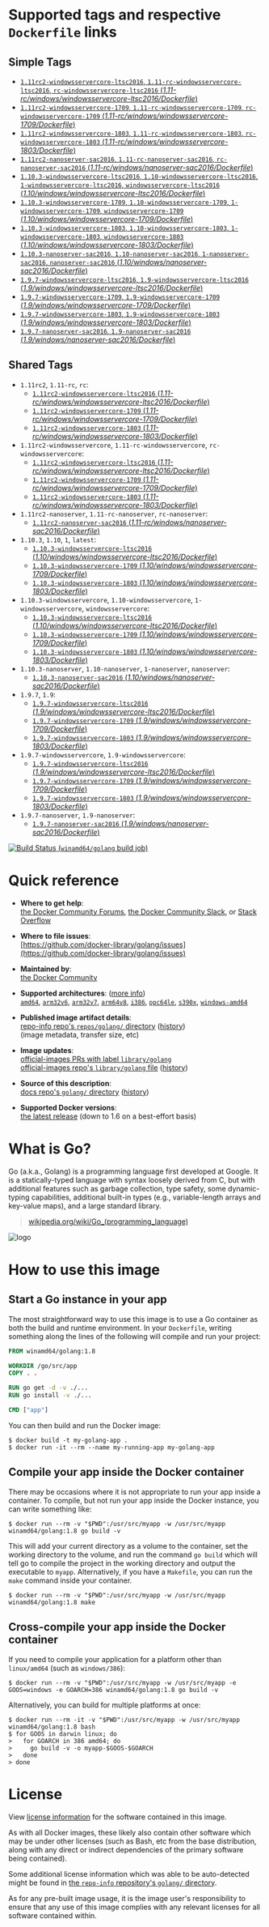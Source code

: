 <!--

********************************************************************************

WARNING:

    DO NOT EDIT "golang/README.md"

    IT IS AUTO-GENERATED

    (from the other files in "golang/" combined with a set of templates)

********************************************************************************

-->

# Supported tags and respective `Dockerfile` links

## Simple Tags

-	[`1.11rc2-windowsservercore-ltsc2016`, `1.11-rc-windowsservercore-ltsc2016`, `rc-windowsservercore-ltsc2016` (*1.11-rc/windows/windowsservercore-ltsc2016/Dockerfile*)](https://github.com/docker-library/golang/blob/870d14b02b4c226eb57beb5f44e1b22c12121641/1.11-rc/windows/windowsservercore-ltsc2016/Dockerfile)
-	[`1.11rc2-windowsservercore-1709`, `1.11-rc-windowsservercore-1709`, `rc-windowsservercore-1709` (*1.11-rc/windows/windowsservercore-1709/Dockerfile*)](https://github.com/docker-library/golang/blob/870d14b02b4c226eb57beb5f44e1b22c12121641/1.11-rc/windows/windowsservercore-1709/Dockerfile)
-	[`1.11rc2-windowsservercore-1803`, `1.11-rc-windowsservercore-1803`, `rc-windowsservercore-1803` (*1.11-rc/windows/windowsservercore-1803/Dockerfile*)](https://github.com/docker-library/golang/blob/870d14b02b4c226eb57beb5f44e1b22c12121641/1.11-rc/windows/windowsservercore-1803/Dockerfile)
-	[`1.11rc2-nanoserver-sac2016`, `1.11-rc-nanoserver-sac2016`, `rc-nanoserver-sac2016` (*1.11-rc/windows/nanoserver-sac2016/Dockerfile*)](https://github.com/docker-library/golang/blob/870d14b02b4c226eb57beb5f44e1b22c12121641/1.11-rc/windows/nanoserver-sac2016/Dockerfile)
-	[`1.10.3-windowsservercore-ltsc2016`, `1.10-windowsservercore-ltsc2016`, `1-windowsservercore-ltsc2016`, `windowsservercore-ltsc2016` (*1.10/windows/windowsservercore-ltsc2016/Dockerfile*)](https://github.com/docker-library/golang/blob/fa0223eaa427188e0c70025f557d515129a9973f/1.10/windows/windowsservercore-ltsc2016/Dockerfile)
-	[`1.10.3-windowsservercore-1709`, `1.10-windowsservercore-1709`, `1-windowsservercore-1709`, `windowsservercore-1709` (*1.10/windows/windowsservercore-1709/Dockerfile*)](https://github.com/docker-library/golang/blob/fa0223eaa427188e0c70025f557d515129a9973f/1.10/windows/windowsservercore-1709/Dockerfile)
-	[`1.10.3-windowsservercore-1803`, `1.10-windowsservercore-1803`, `1-windowsservercore-1803`, `windowsservercore-1803` (*1.10/windows/windowsservercore-1803/Dockerfile*)](https://github.com/docker-library/golang/blob/e6528749f50809c858c6b9bad86be8541de6368e/1.10/windows/windowsservercore-1803/Dockerfile)
-	[`1.10.3-nanoserver-sac2016`, `1.10-nanoserver-sac2016`, `1-nanoserver-sac2016`, `nanoserver-sac2016` (*1.10/windows/nanoserver-sac2016/Dockerfile*)](https://github.com/docker-library/golang/blob/fa0223eaa427188e0c70025f557d515129a9973f/1.10/windows/nanoserver-sac2016/Dockerfile)
-	[`1.9.7-windowsservercore-ltsc2016`, `1.9-windowsservercore-ltsc2016` (*1.9/windows/windowsservercore-ltsc2016/Dockerfile*)](https://github.com/docker-library/golang/blob/4e30a6bb9f410004a8ecd2336e589f441b7398ec/1.9/windows/windowsservercore-ltsc2016/Dockerfile)
-	[`1.9.7-windowsservercore-1709`, `1.9-windowsservercore-1709` (*1.9/windows/windowsservercore-1709/Dockerfile*)](https://github.com/docker-library/golang/blob/4e30a6bb9f410004a8ecd2336e589f441b7398ec/1.9/windows/windowsservercore-1709/Dockerfile)
-	[`1.9.7-windowsservercore-1803`, `1.9-windowsservercore-1803` (*1.9/windows/windowsservercore-1803/Dockerfile*)](https://github.com/docker-library/golang/blob/e6528749f50809c858c6b9bad86be8541de6368e/1.9/windows/windowsservercore-1803/Dockerfile)
-	[`1.9.7-nanoserver-sac2016`, `1.9-nanoserver-sac2016` (*1.9/windows/nanoserver-sac2016/Dockerfile*)](https://github.com/docker-library/golang/blob/4e30a6bb9f410004a8ecd2336e589f441b7398ec/1.9/windows/nanoserver-sac2016/Dockerfile)

## Shared Tags

-	`1.11rc2`, `1.11-rc`, `rc`:
	-	[`1.11rc2-windowsservercore-ltsc2016` (*1.11-rc/windows/windowsservercore-ltsc2016/Dockerfile*)](https://github.com/docker-library/golang/blob/870d14b02b4c226eb57beb5f44e1b22c12121641/1.11-rc/windows/windowsservercore-ltsc2016/Dockerfile)
	-	[`1.11rc2-windowsservercore-1709` (*1.11-rc/windows/windowsservercore-1709/Dockerfile*)](https://github.com/docker-library/golang/blob/870d14b02b4c226eb57beb5f44e1b22c12121641/1.11-rc/windows/windowsservercore-1709/Dockerfile)
	-	[`1.11rc2-windowsservercore-1803` (*1.11-rc/windows/windowsservercore-1803/Dockerfile*)](https://github.com/docker-library/golang/blob/870d14b02b4c226eb57beb5f44e1b22c12121641/1.11-rc/windows/windowsservercore-1803/Dockerfile)
-	`1.11rc2-windowsservercore`, `1.11-rc-windowsservercore`, `rc-windowsservercore`:
	-	[`1.11rc2-windowsservercore-ltsc2016` (*1.11-rc/windows/windowsservercore-ltsc2016/Dockerfile*)](https://github.com/docker-library/golang/blob/870d14b02b4c226eb57beb5f44e1b22c12121641/1.11-rc/windows/windowsservercore-ltsc2016/Dockerfile)
	-	[`1.11rc2-windowsservercore-1709` (*1.11-rc/windows/windowsservercore-1709/Dockerfile*)](https://github.com/docker-library/golang/blob/870d14b02b4c226eb57beb5f44e1b22c12121641/1.11-rc/windows/windowsservercore-1709/Dockerfile)
	-	[`1.11rc2-windowsservercore-1803` (*1.11-rc/windows/windowsservercore-1803/Dockerfile*)](https://github.com/docker-library/golang/blob/870d14b02b4c226eb57beb5f44e1b22c12121641/1.11-rc/windows/windowsservercore-1803/Dockerfile)
-	`1.11rc2-nanoserver`, `1.11-rc-nanoserver`, `rc-nanoserver`:
	-	[`1.11rc2-nanoserver-sac2016` (*1.11-rc/windows/nanoserver-sac2016/Dockerfile*)](https://github.com/docker-library/golang/blob/870d14b02b4c226eb57beb5f44e1b22c12121641/1.11-rc/windows/nanoserver-sac2016/Dockerfile)
-	`1.10.3`, `1.10`, `1`, `latest`:
	-	[`1.10.3-windowsservercore-ltsc2016` (*1.10/windows/windowsservercore-ltsc2016/Dockerfile*)](https://github.com/docker-library/golang/blob/fa0223eaa427188e0c70025f557d515129a9973f/1.10/windows/windowsservercore-ltsc2016/Dockerfile)
	-	[`1.10.3-windowsservercore-1709` (*1.10/windows/windowsservercore-1709/Dockerfile*)](https://github.com/docker-library/golang/blob/fa0223eaa427188e0c70025f557d515129a9973f/1.10/windows/windowsservercore-1709/Dockerfile)
	-	[`1.10.3-windowsservercore-1803` (*1.10/windows/windowsservercore-1803/Dockerfile*)](https://github.com/docker-library/golang/blob/e6528749f50809c858c6b9bad86be8541de6368e/1.10/windows/windowsservercore-1803/Dockerfile)
-	`1.10.3-windowsservercore`, `1.10-windowsservercore`, `1-windowsservercore`, `windowsservercore`:
	-	[`1.10.3-windowsservercore-ltsc2016` (*1.10/windows/windowsservercore-ltsc2016/Dockerfile*)](https://github.com/docker-library/golang/blob/fa0223eaa427188e0c70025f557d515129a9973f/1.10/windows/windowsservercore-ltsc2016/Dockerfile)
	-	[`1.10.3-windowsservercore-1709` (*1.10/windows/windowsservercore-1709/Dockerfile*)](https://github.com/docker-library/golang/blob/fa0223eaa427188e0c70025f557d515129a9973f/1.10/windows/windowsservercore-1709/Dockerfile)
	-	[`1.10.3-windowsservercore-1803` (*1.10/windows/windowsservercore-1803/Dockerfile*)](https://github.com/docker-library/golang/blob/e6528749f50809c858c6b9bad86be8541de6368e/1.10/windows/windowsservercore-1803/Dockerfile)
-	`1.10.3-nanoserver`, `1.10-nanoserver`, `1-nanoserver`, `nanoserver`:
	-	[`1.10.3-nanoserver-sac2016` (*1.10/windows/nanoserver-sac2016/Dockerfile*)](https://github.com/docker-library/golang/blob/fa0223eaa427188e0c70025f557d515129a9973f/1.10/windows/nanoserver-sac2016/Dockerfile)
-	`1.9.7`, `1.9`:
	-	[`1.9.7-windowsservercore-ltsc2016` (*1.9/windows/windowsservercore-ltsc2016/Dockerfile*)](https://github.com/docker-library/golang/blob/4e30a6bb9f410004a8ecd2336e589f441b7398ec/1.9/windows/windowsservercore-ltsc2016/Dockerfile)
	-	[`1.9.7-windowsservercore-1709` (*1.9/windows/windowsservercore-1709/Dockerfile*)](https://github.com/docker-library/golang/blob/4e30a6bb9f410004a8ecd2336e589f441b7398ec/1.9/windows/windowsservercore-1709/Dockerfile)
	-	[`1.9.7-windowsservercore-1803` (*1.9/windows/windowsservercore-1803/Dockerfile*)](https://github.com/docker-library/golang/blob/e6528749f50809c858c6b9bad86be8541de6368e/1.9/windows/windowsservercore-1803/Dockerfile)
-	`1.9.7-windowsservercore`, `1.9-windowsservercore`:
	-	[`1.9.7-windowsservercore-ltsc2016` (*1.9/windows/windowsservercore-ltsc2016/Dockerfile*)](https://github.com/docker-library/golang/blob/4e30a6bb9f410004a8ecd2336e589f441b7398ec/1.9/windows/windowsservercore-ltsc2016/Dockerfile)
	-	[`1.9.7-windowsservercore-1709` (*1.9/windows/windowsservercore-1709/Dockerfile*)](https://github.com/docker-library/golang/blob/4e30a6bb9f410004a8ecd2336e589f441b7398ec/1.9/windows/windowsservercore-1709/Dockerfile)
	-	[`1.9.7-windowsservercore-1803` (*1.9/windows/windowsservercore-1803/Dockerfile*)](https://github.com/docker-library/golang/blob/e6528749f50809c858c6b9bad86be8541de6368e/1.9/windows/windowsservercore-1803/Dockerfile)
-	`1.9.7-nanoserver`, `1.9-nanoserver`:
	-	[`1.9.7-nanoserver-sac2016` (*1.9/windows/nanoserver-sac2016/Dockerfile*)](https://github.com/docker-library/golang/blob/4e30a6bb9f410004a8ecd2336e589f441b7398ec/1.9/windows/nanoserver-sac2016/Dockerfile)

[![Build Status](https://doi-janky.infosiftr.net/job/multiarch/job/windows-amd64/job/golang/badge/icon) (`winamd64/golang` build job)](https://doi-janky.infosiftr.net/job/multiarch/job/windows-amd64/job/golang/)

# Quick reference

-	**Where to get help**:  
	[the Docker Community Forums](https://forums.docker.com/), [the Docker Community Slack](https://blog.docker.com/2016/11/introducing-docker-community-directory-docker-community-slack/), or [Stack Overflow](https://stackoverflow.com/search?tab=newest&q=docker)

-	**Where to file issues**:  
	[https://github.com/docker-library/golang/issues](https://github.com/docker-library/golang/issues)

-	**Maintained by**:  
	[the Docker Community](https://github.com/docker-library/golang)

-	**Supported architectures**: ([more info](https://github.com/docker-library/official-images#architectures-other-than-amd64))  
	[`amd64`](https://hub.docker.com/r/amd64/golang/), [`arm32v6`](https://hub.docker.com/r/arm32v6/golang/), [`arm32v7`](https://hub.docker.com/r/arm32v7/golang/), [`arm64v8`](https://hub.docker.com/r/arm64v8/golang/), [`i386`](https://hub.docker.com/r/i386/golang/), [`ppc64le`](https://hub.docker.com/r/ppc64le/golang/), [`s390x`](https://hub.docker.com/r/s390x/golang/), [`windows-amd64`](https://hub.docker.com/r/winamd64/golang/)

-	**Published image artifact details**:  
	[repo-info repo's `repos/golang/` directory](https://github.com/docker-library/repo-info/blob/master/repos/golang) ([history](https://github.com/docker-library/repo-info/commits/master/repos/golang))  
	(image metadata, transfer size, etc)

-	**Image updates**:  
	[official-images PRs with label `library/golang`](https://github.com/docker-library/official-images/pulls?q=label%3Alibrary%2Fgolang)  
	[official-images repo's `library/golang` file](https://github.com/docker-library/official-images/blob/master/library/golang) ([history](https://github.com/docker-library/official-images/commits/master/library/golang))

-	**Source of this description**:  
	[docs repo's `golang/` directory](https://github.com/docker-library/docs/tree/master/golang) ([history](https://github.com/docker-library/docs/commits/master/golang))

-	**Supported Docker versions**:  
	[the latest release](https://github.com/docker/docker-ce/releases/latest) (down to 1.6 on a best-effort basis)

# What is Go?

Go (a.k.a., Golang) is a programming language first developed at Google. It is a statically-typed language with syntax loosely derived from C, but with additional features such as garbage collection, type safety, some dynamic-typing capabilities, additional built-in types (e.g., variable-length arrays and key-value maps), and a large standard library.

> [wikipedia.org/wiki/Go_(programming_language)](http://en.wikipedia.org/wiki/Go_%28programming_language%29)

![logo](https://raw.githubusercontent.com/docker-library/docs/01c12653951b2fe592c1f93a13b4e289ada0e3a1/golang/logo.png)

# How to use this image

## Start a Go instance in your app

The most straightforward way to use this image is to use a Go container as both the build and runtime environment. In your `Dockerfile`, writing something along the lines of the following will compile and run your project:

```dockerfile
FROM winamd64/golang:1.8

WORKDIR /go/src/app
COPY . .

RUN go get -d -v ./...
RUN go install -v ./...

CMD ["app"]
```

You can then build and run the Docker image:

```console
$ docker build -t my-golang-app .
$ docker run -it --rm --name my-running-app my-golang-app
```

## Compile your app inside the Docker container

There may be occasions where it is not appropriate to run your app inside a container. To compile, but not run your app inside the Docker instance, you can write something like:

```console
$ docker run --rm -v "$PWD":/usr/src/myapp -w /usr/src/myapp winamd64/golang:1.8 go build -v
```

This will add your current directory as a volume to the container, set the working directory to the volume, and run the command `go build` which will tell go to compile the project in the working directory and output the executable to `myapp`. Alternatively, if you have a `Makefile`, you can run the `make` command inside your container.

```console
$ docker run --rm -v "$PWD":/usr/src/myapp -w /usr/src/myapp winamd64/golang:1.8 make
```

## Cross-compile your app inside the Docker container

If you need to compile your application for a platform other than `linux/amd64` (such as `windows/386`):

```console
$ docker run --rm -v "$PWD":/usr/src/myapp -w /usr/src/myapp -e GOOS=windows -e GOARCH=386 winamd64/golang:1.8 go build -v
```

Alternatively, you can build for multiple platforms at once:

```console
$ docker run --rm -it -v "$PWD":/usr/src/myapp -w /usr/src/myapp winamd64/golang:1.8 bash
$ for GOOS in darwin linux; do
>   for GOARCH in 386 amd64; do
>     go build -v -o myapp-$GOOS-$GOARCH
>   done
> done
```

# License

View [license information](http://golang.org/LICENSE) for the software contained in this image.

As with all Docker images, these likely also contain other software which may be under other licenses (such as Bash, etc from the base distribution, along with any direct or indirect dependencies of the primary software being contained).

Some additional license information which was able to be auto-detected might be found in [the `repo-info` repository's `golang/` directory](https://github.com/docker-library/repo-info/tree/master/repos/golang).

As for any pre-built image usage, it is the image user's responsibility to ensure that any use of this image complies with any relevant licenses for all software contained within.
